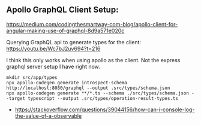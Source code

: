 
## Apollo GraphQL Client Setup:

https://medium.com/codingthesmartway-com-blog/apollo-client-for-angular-making-use-of-graphql-8d9a571e020c

Querying GraphQL api to generate types for the client:
https://youtu.be/Wc7bJ2uv694?t=216

I think this only works when using apollo as the client. Not the express graphql server setup I have right now.

```
mkdir src/app/types
npx apollo-codegen generate introspect-schema http://localhost:8080/graphql --output .src/types/schema.json
npx apollo-codegen generate **/*.ts --schema ./src/types/schema.json --target typescript --output .src/types/operation-result-types.ts
```

- https://stackoverflow.com/questions/39044156/how-can-i-console-log-the-value-of-a-observable